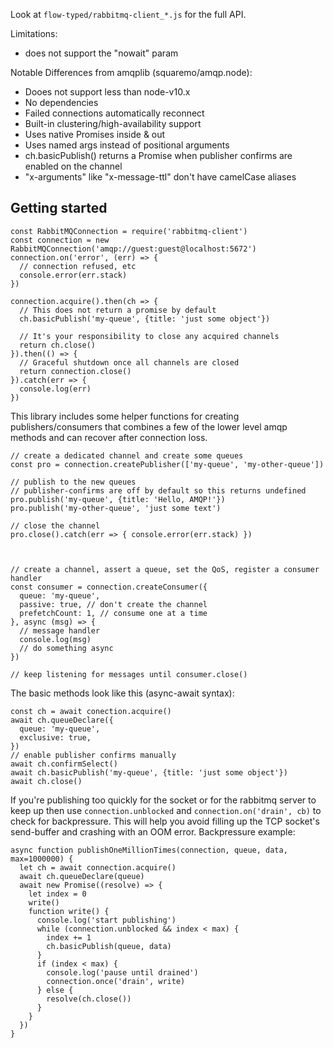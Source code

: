Look at `flow-typed/rabbitmq-client_*.js` for the full API.

Limitations:
- does not support the "nowait" param

Notable Differences from amqplib (squaremo/amqp.node):
- Dooes not support less than node-v10.x
- No dependencies
- Failed connections automatically reconnect
- Built-in clustering/high-availability support
- Uses native Promises inside & out
- Uses named args instead of positional arguments
- ch.basicPublish() returns a Promise when publisher confirms are enabled on the channel
- "x-arguments" like "x-message-ttl" don't have camelCase aliases


## Getting started
```
const RabbitMQConnection = require('rabbitmq-client')
const connection = new RabbitMQConnection('amqp://guest:guest@localhost:5672')
connection.on('error', (err) => {
  // connection refused, etc
  console.error(err.stack)
})

connection.acquire().then(ch => {
  // This does not return a promise by default
  ch.basicPublish('my-queue', {title: 'just some object'})

  // It's your responsibility to close any acquired channels
  return ch.close()
}).then(() => {
  // Graceful shutdown once all channels are closed
  return connection.close()
}).catch(err => {
  console.log(err)
})
```

This library includes some helper functions for creating publishers/consumers that combines a few of the lower level amqp methods and can recover after connection loss.
```
// create a dedicated channel and create some queues
const pro = connection.createPublisher(['my-queue', 'my-other-queue'])

// publish to the new queues
// publisher-confirms are off by default so this returns undefined
pro.publish('my-queue', {title: 'Hello, AMQP!'})
pro.publish('my-other-queue', 'just some text')

// close the channel
pro.close().catch(err => { console.error(err.stack) })



// create a channel, assert a queue, set the QoS, register a consumer handler
const consumer = connection.createConsumer({
  queue: 'my-queue',
  passive: true, // don't create the channel
  prefetchCount: 1, // consume one at a time
}, async (msg) => {
  // message handler
  console.log(msg)
  // do something async
})

// keep listening for messages until consumer.close()
```

The basic methods look like this (async-await syntax):
```
const ch = await conection.acquire()
await ch.queueDeclare({
  queue: 'my-queue',
  exclusive: true,
})
// enable publisher confirms manually
await ch.confirmSelect()
await ch.basicPublish('my-queue', {title: 'just some object'})
await ch.close()
```

If you're publishing too quickly for the socket or for the rabbitmq server to keep up then use `connection.unblocked` and `connection.on('drain', cb)` to check for backpressure. This will help you avoid filling up the TCP socket's send-buffer and crashing with an OOM error.
Backpressure example:
```
async function publishOneMillionTimes(connection, queue, data, max=1000000) {
  let ch = await connection.acquire()
  await ch.queueDeclare(queue)
  await new Promise((resolve) => {
    let index = 0
    write()
    function write() {
      console.log('start publishing')
      while (connection.unblocked && index < max) {
        index += 1
        ch.basicPublish(queue, data)
      }
      if (index < max) {
        console.log('pause until drained')
        connection.once('drain', write)
      } else {
        resolve(ch.close())
      }
    }
  })
}
```
